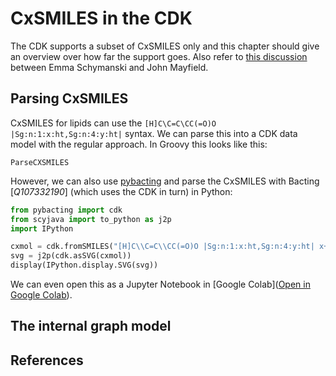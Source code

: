 # CxSMILES in the CDK

The CDK supports a subset of CxSMILES only and this chapter should give an overview
over how far the support goes. Also refer to 
[this discussion](https://github.com/cdk/depict/issues/7)
between Emma Schymanski and John Mayfield.

## Parsing CxSMILES

CxSMILES for lipids can use the `[H]C\C=C\CC(=O)O |Sg:n:1:x:ht,Sg:n:4:y:ht|` syntax.
We can parse this into a CDK data model with the regular approach. In Groovy this
looks like this:

<code>ParseCXSMILES</code>

However, we can also use [pybacting]() and parse the CxSMILES with Bacting [<cite>Q107332190</cite>]
(which uses the CDK in turn) in Python:

```python
from pybacting import cdk
from scyjava import to_python as j2p
import IPython

cxmol = cdk.fromSMILES("[H]C\\C=C\\CC(=O)O |Sg:n:1:x:ht,Sg:n:4:y:ht| x+y=17")
svg = j2p(cdk.asSVG(cxmol))
display(IPython.display.SVG(svg))
```

We can even open this as a Jupyter Notebook in
[Google Colab]([Open in Google Colab](https://colab.research.google.com/github/egonw/cdk-cxsmiles/blob/master/nb/parseCxSMILES.ipynb)).

## The internal graph model


## References

<references/>

